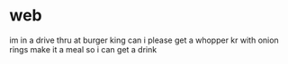 # web
im in a drive thru at burger king
can i please get a whopper kr with onion rings
make it a meal so i can get a drink